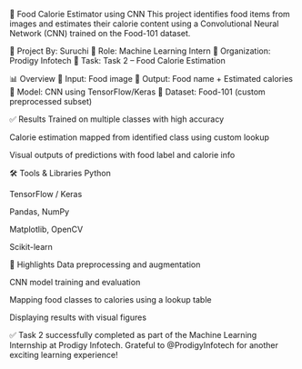 🍴 Food Calorie Estimator using CNN
This project identifies food items from images and estimates their calorie content using a Convolutional Neural Network (CNN) trained on the Food-101 dataset.

📌 Project By: Suruchi
🤖 Role: Machine Learning Intern
🏢 Organization: Prodigy Infotech
📁 Task: Task 2 – Food Calorie Estimation

📊 Overview
📸 Input: Food image
🥘 Output: Food name + Estimated calories
🧠 Model: CNN using TensorFlow/Keras
📂 Dataset: Food-101 (custom preprocessed subset)

✅ Results
Trained on multiple classes with high accuracy

Calorie estimation mapped from identified class using custom lookup

Visual outputs of predictions with food label and calorie info

🛠️ Tools & Libraries
Python

TensorFlow / Keras

Pandas, NumPy

Matplotlib, OpenCV

Scikit-learn

📌 Highlights
Data preprocessing and augmentation

CNN model training and evaluation

Mapping food classes to calories using a lookup table

Displaying results with visual figures

✅ Task 2 successfully completed as part of the Machine Learning Internship at Prodigy Infotech.
Grateful to @ProdigyInfotech for another exciting learning experience!

